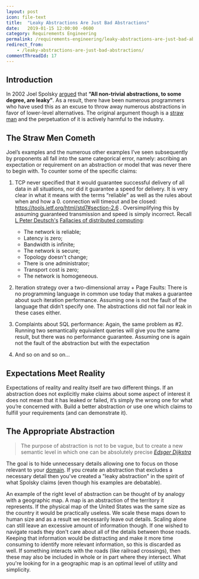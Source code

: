 ```yaml
---
layout: post
icon: file-text
title:  "Leaky Abstractions Are Just Bad Abstractions"
date:   2019-01-15 12:00:00 -0600
category: Requirements Engineering
permalink: /requirements-engineering/leaky-abstractions-are-just-bad-abstractions
redirect_from:
    - /leaky-abstractions-are-just-bad-abstractions/
commentThreadId: 17
---
```


## Introduction

In 2002 Joel Spolsky [argued](https://www.joelonsoftware.com/2002/11/11/the-law-of-leaky-abstractions/) that **“All non-trivial abstractions, to some degree, are leaky”**.  As a result, there have been numerous programmers who have used this as an excuse to throw away numerous abstractions in favor of lower-level alternatives. The original argument though is a [straw man](https://en.wikipedia.org/wiki/Straw_man) and the perpetuation of it is actively harmful to the industry.

## The Straw Men Cometh

Joel’s examples and the numerous other examples I’ve seen subsequently by proponents all fall into the same categorical error, namely: ascribing an expectation or requirement on an abstraction or model that was never there to begin with. To counter some of the specific claims:

1. TCP never specified that it would guarantee successful delivery of all data in all situations, nor did it guarantee a speed for delivery. It is very clear in what it means with the terms “reliable” as well as the rules about when and how a 0. connection will timeout and be closed: <https://tools.ietf.org/html/std7#section-2.6> . Oversimplifying this by assuming guaranteed transmission and speed is simply incorrect. Recall [L Peter Deutsch's](https://en.wikipedia.org/wiki/L._Peter_Deutsch) [Fallacies of distributed computing](https://en.wikipedia.org/wiki/Fallacies_of_distributed_computing):
    * The network is reliable;
    * Latency is zero;
    * Bandwidth is infinite;
    * The network is secure;
    * Topology doesn't change;
    * There is one administrator;
    * Transport cost is zero;
    * The network is homogeneous.

2. Iteration strategy over a two-dimensional array + Page Faults: There is no programming language in common use today that makes a guarantee about such iteration performance. Assuming one is not the fault of the language that didn’t specify one. The abstractions did not fail nor leak in these cases either.
3. Complaints about SQL performance: Again, the same problem as #2. Running two semantically equivalent queries will give you the same result, but there was no performance guarantee. Assuming one is again not the fault of the abstraction but with the expectation
4. And so on and so on...

## Expectations Meet Reality

Expectations of reality and reality itself are two different things. If an abstraction does not explicitly make claims about some aspect of interest it does not mean that it has leaked or failed, it’s simply the wrong one for what you’re concerned with. Build a better abstraction or use one which claims to fulfill your requirements (and can demonstrate it).

## The Appropriate Abstraction

> The purpose of abstraction is not to be vague,
> but to create a new semantic level in which one can be absolutely precise
> <cite><a href="https://en.wikipedia.org/wiki/Edsger_W._Dijkstra" target="_blank">Edsger Dijkstra</a></cite>

The goal is to hide unnecessary details allowing one to focus on those relevant to your [domain](https://en.wikipedia.org/wiki/Domain_of_discourse). If you create an abstraction that excludes a necessary detail then you've created a "leaky abstraction" in the spirit of what Spolsky claims (even though his examples are debatable).

An example of the right level of abstraction can be thought of by analogy with a geographic map.
A map is an abstraction of the territory it represents. If the physical map of the United States was the same
size as the country it would be practically useless. We scale these maps down to human size and as a result we
necessarily leave out details. Scaling alone can still leave an excessive amount of information though.
If one wished to navigate roads they don't care about all of the details between those roads. Keeping that information
would be distracting and make it more time consuming to identify more relevant information, so this is discarded as well.
If something interacts with the roads (like railroad crossings), then these may also be included in whole or in part where
they intersect. What you're looking for in a geographic map is an optimal level of utility and simplicity.

<!--

Rename post to: On Abstraction and Architecture

---

Zero Cost Abstractions

---

Don't confuse Declarative with Abstract
procedural code can be abstracted

-----
If we turn our attention to programming and programming languages, how do we obtain the right level of abstraction?
From [SICP](https://web.mit.edu/alexmv/6.037/sicp.pdf) we learn that a language consists of primitives, a means of combination, and a means of abstraction....
---

## Tennant's Correspondence Principle

Abstraction is done properly if it follows Tennant's Correspondence Principle.

The enables a higher level language to treat it as a new primitive
    From SICP: A language consists of Primitives, a Means of Combination, and a Means of Abstraction

Example in Lambda Calculus

Example in a Datastructure. Perhaps a Stack with an array implementation?

- <http://techscursion.com/2012/02/tennent-correspondence-principle.html>
- <https://softwareengineering.stackexchange.com/questions/116395/what-is-the-good-explanation-of-tennents-correspondence-principle>
- <https://gafter.blogspot.com/2006/08/tennents-correspondence-principle-and.html>
- <https://fanf.livejournal.com/118421.html>
- <https://esdiscuss.org/topic/tcp>
- <https://esdiscuss.org/topic/regarding-tennent-s-language-design-based-on-semantic-principles#content-0>

## Orthogonality

- Is there a way to measure and visibly represent the orthogonality of features in a language?
- Good primitives are defined by being orthogonal
  - But if bad primitives are given can you fix them for the next layer of abstraction?
    - Does this fixing violate TCP?
- Differing semantics demand different syntax
- Orthogonal semantics <>=> orthogonal syntax.
- <https://en.wikipedia.org/wiki/Orthogonality#Computer_science>

## Duality

## Concatenative Languages

Are concatenative languages an over-abstraction?


----

Alan Kay

Emergent Property can be another name for "Architecture"
an organization of matter or energy into a structure that ...
Emergent Behavior is architecture
  - What is non-emergent behavior then?

While your thoughts and beliefs are globally inconsistent,
you'll have consistent subsystems
---
Syntax should be suggestive, enable abstraction
Migration from Binary to Hex for readability
roman numerals & tally marks vs multiplication

Systems
- Emergent Properties
- Intentional Properties 

----
A language is defined by primitives, means of combination, and a means of abstraction.

idioms in the language are expressions that occur repeatedly in multiple contexts.
	- these idioms are candidates for being abstracted to form a new idiom at a 
	higher level language of discourse where they are a new primitive
- Tennant's Correspondance Principle applies here.

----
"Architecture is a vertical abstraction on implementation" --Roy Fielding et al.


-->